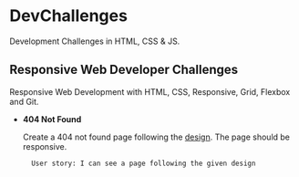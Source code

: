 # DevChallenges
Development Challenges in HTML, CSS &amp; JS.

## Responsive Web Developer Challenges 

Responsive Web Development with HTML, CSS, Responsive, Grid, Flexbox and Git.

* **404 Not Found**

    Create a 404 not found page following the [design](https://www.figma.com/file/QeKWLNhB13zDjJzqR22TKE/404-page-challenge?node-id=1%3A4). The page should be responsive.

        User story: I can see a page following the given design
